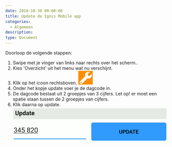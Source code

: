 ```yaml
---
date: 2018-10-30 00:00:00
title: Update de Ignis Mobile app
categories:
  - Algemeen
description:
type: Document
---
```


Doorloop de volgende stappen:

1. Swipe met je vinger van links naar rechts over het scherm..
2. Kies 'Overzicht' uit het menu wat nu verschijnt.
3. Klik op het icoon rechtsboven. ![](/images/2018-10-30-09-22-42.png)
4. Onder het kopje update voer je de dagcode in.
5. De dagcode bestaat uit 2 groepjes van 3 cijfers. Let op! er moet een spatie staan tussen de 2 groepjes van cijfers.
6. Klik daarna op update.  ![](/images/2018-10-30-09-11-03.png)